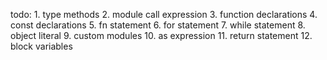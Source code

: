 

todo: 
        1. type methods
        2. module call expression
        3. function declarations
        4. const declarations
        5. fn statement
        6. for statement
        7. while statement
        8. object literal
        9. custom modules
        10. as expression
        11. return statement
        12. block variables
